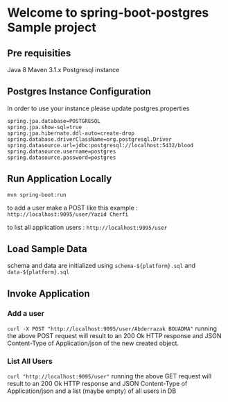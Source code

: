 # Welcome to spring-boot-postgres Sample project

## Pre requisities
Java 8
Maven 3.1.x
Postgresql instance

## Postgres Instance Configuration
In order to use your instance please update postgres.properties
```
spring.jpa.database=POSTGRESQL
spring.jpa.show-sql=true
spring.jpa.hibernate.ddl-auto=create-drop
spring.database.driverClassName=org.postgresql.Driver
spring.datasource.url=jdbc:postgresql://localhost:5432/blood
spring.datasource.username=postgres
spring.datasource.password=postgres
```

## Run Application Locally
```mvn spring-boot:run```

to add a user make a POST like this example : ```http://localhost:9095/user/Yazid Cherfi```

to list all application users : ```http://localhost:9095/user```

## Load Sample Data
schema and data are initialized using ```schema-${platform}.sql``` and ```data-${platform}.sql```

## Invoke Application

### Add a user
```curl -X POST "http://localhost:9095/user/Abderrazak BOUADMA"```
running the above POST request will result to an 200 Ok HTTP response and JSON Content-Type of Application/json of the new created object.

### List All Users
```curl "http://localhost:9095/user"```
running the above GET request will result to an 200 Ok HTTP response and JSON Content-Type of Application/json and a list (maybe empty) of all users in DB

